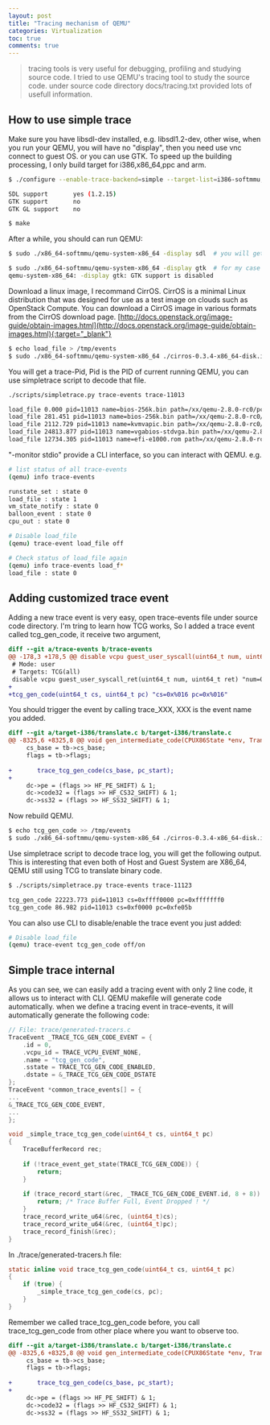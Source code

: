 ```yaml
---
layout: post 
title: "Tracing mechanism of QEMU"
categories: Virtualization 
toc: true
comments: true
---
```


> tracing tools is very useful for debugging, profiling and studying source code. I tried to use QEMU's tracing tool to study the source code. under source code directory docs/tracing.txt provided lots of usefull information.

## How to use simple trace
Make sure you have libsdl-dev installed, e.g. libsdl1.2-dev, other wise, when you run your QEMU, you will have no "display", then you need use vnc connect to guest OS.
or you can use GTK. To speed up the building processing, I only build target for i386,x86_64,ppc and arm.

```bash
$ ./configure --enable-trace-backend=simple --target-list=i386-softmmu,x86_64-softmmu,ppc-softmmu,arm-softmmu --enable-debug --extra-cflags=-g3

SDL support       yes (1.2.15)
GTK support       no
GTK GL support    no

$ make
```

After a while, you should can run QEMU:

```bash
$ sudo ./x86_64-softmmu/qemu-system-x86_64 -display sdl  # you will get a window here

$ sudo ./x86_64-softmmu/qemu-system-x86_64 -display gtk  # for my case gtk support is no.
qemu-system-x86_64: -display gtk: GTK support is disabled
```

Download a linux image, I recommand CirrOS. CirrOS is a minimal Linux distribution that was designed for use as a test image on clouds such as OpenStack Compute. You can download a CirrOS image in various formats from the CirrOS download page. [http://docs.openstack.org/image-guide/obtain-images.html](http://docs.openstack.org/image-guide/obtain-images.html){:target="_blank"}


```bash
$ echo load_file > /tmp/events
$ sudo ./x86_64-softmmu/qemu-system-x86_64 ./cirros-0.3.4-x86_64-disk.img -trace events=/tmp/events -monitor stdio
```
You will get a trace-Pid, Pid is the PID of current running QEMU, you can use simpletrace script to decode that file.

```bash
./scripts/simpletrace.py trace-events trace-11013

load_file 0.000 pid=11013 name=bios-256k.bin path=/xx/qemu-2.8.0-rc0/pc-bios/bios-256k.bin
load_file 281.451 pid=11013 name=bios-256k.bin path=/xx/qemu-2.8.0-rc0/pc-bios/bios-256k.bin
load_file 2112.729 pid=11013 name=kvmvapic.bin path=/xx/qemu-2.8.0-rc0/pc-bios/kvmvapic.bin
load_file 24813.877 pid=11013 name=vgabios-stdvga.bin path=/xx/qemu-2.8.0-rc0/pc-bios/vgabios-stdvga.bin
load_file 12734.305 pid=11013 name=efi-e1000.rom path=/xx/qemu-2.8.0-rc0/pc-bios/efi-e1000.rom
```

"-monitor stdio" provide a CLI interface, so you can interact with QEMU. e.g. 
```bash
# list status of all trace-events
(qemu) info trace-events 

runstate_set : state 0
load_file : state 1
vm_state_notify : state 0
balloon_event : state 0
cpu_out : state 0

# Disable load_file
(qemu) trace-event load_file off

# Check status of load_file again
(qemu) info trace-events load_f*
load_file : state 0
```

## Adding customized trace event
Adding a new trace event is very easy, open trace-events file under source code directory.
I'm tring to learn how TCG works, So I added a trace event called tcg_gen_code, it receive two argument,

```diff
diff --git a/trace-events b/trace-events
@@ -178,3 +178,5 @@ disable vcpu guest_user_syscall(uint64_t num, uint64_t arg1, uint64_t arg2, uint
 # Mode: user
 # Targets: TCG(all)
 disable vcpu guest_user_syscall_ret(uint64_t num, uint64_t ret) "num=0x%016"PRIx64" ret=0x%016"PRIx64
+
+tcg_gen_code(uint64_t cs, uint64_t pc) "cs=0x%016 pc=0x%016"
```

You should trigger the event by calling trace_XXX, XXX is the event name you added.
```diff
diff --git a/target-i386/translate.c b/target-i386/translate.c
@@ -8325,6 +8325,8 @@ void gen_intermediate_code(CPUX86State *env, TranslationBlock *tb)
     cs_base = tb->cs_base;
     flags = tb->flags;
 
+       trace_tcg_gen_code(cs_base, pc_start);
+
     dc->pe = (flags >> HF_PE_SHIFT) & 1;
     dc->code32 = (flags >> HF_CS32_SHIFT) & 1;
     dc->ss32 = (flags >> HF_SS32_SHIFT) & 1;
```

Now rebuild QEMU.

```bash
$ echo tcg_gen_code >> /tmp/events
$ sudo ./x86_64-softmmu/qemu-system-x86_64 ./cirros-0.3.4-x86_64-disk.img -trace events=/tmp/events -monitor stdio
```

Use simpletrace script to decode trace log, you will get the following output.
This is interesting that even both of Host and Guest System are X86_64, QEMU still using TCG to translate binary code.

```bash
$ ./scripts/simpletrace.py trace-events trace-11123

tcg_gen_code 22223.773 pid=11013 cs=0xffff0000 pc=0xfffffff0
tcg_gen_code 86.982 pid=11013 cs=0xf0000 pc=0xfe05b
```

You can also use CLI to disable/enable the trace event you just added:

```bash
# Disable load_file
(qemu) trace-event tcg_gen_code off/on
```

## Simple trace internal 
As you can see, we can easily add a tracing event with only 2 line code, it allows us to interact with CLI. 
QEMU makefile will generate code automatically. when we define a tracing event in trace-events, it will automatically generate the following code:

```C
// File: trace/generated-tracers.c
TraceEvent _TRACE_TCG_GEN_CODE_EVENT = {
    .id = 0,
    .vcpu_id = TRACE_VCPU_EVENT_NONE,
    .name = "tcg_gen_code",
    .sstate = TRACE_TCG_GEN_CODE_ENABLED,
    .dstate = &_TRACE_TCG_GEN_CODE_DSTATE  
};
TraceEvent *common_trace_events[] = {
...
&_TRACE_TCG_GEN_CODE_EVENT,
...
};

void _simple_trace_tcg_gen_code(uint64_t cs, uint64_t pc)
{   
    TraceBufferRecord rec;
    
    if (!trace_event_get_state(TRACE_TCG_GEN_CODE)) {
        return;
    }
    
    if (trace_record_start(&rec, _TRACE_TCG_GEN_CODE_EVENT.id, 8 + 8)) {
        return; /* Trace Buffer Full, Event Dropped ! */
    }
    trace_record_write_u64(&rec, (uint64_t)cs);
    trace_record_write_u64(&rec, (uint64_t)pc);
    trace_record_finish(&rec);
}   
```

In ./trace/generated-tracers.h file:

```C
static inline void trace_tcg_gen_code(uint64_t cs, uint64_t pc)
{
    if (true) {
        _simple_trace_tcg_gen_code(cs, pc);
    }   
}   
```

Remember we called trace_tcg_gen_code before, you call trace_tcg_gen_code from other place where you want to observe too.

```diff
diff --git a/target-i386/translate.c b/target-i386/translate.c
@@ -8325,6 +8325,8 @@ void gen_intermediate_code(CPUX86State *env, TranslationBlock *tb)
     cs_base = tb->cs_base;
     flags = tb->flags;
 
+       trace_tcg_gen_code(cs_base, pc_start);
+
     dc->pe = (flags >> HF_PE_SHIFT) & 1;
     dc->code32 = (flags >> HF_CS32_SHIFT) & 1;
     dc->ss32 = (flags >> HF_SS32_SHIFT) & 1;
```
